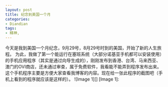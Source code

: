 ```yaml
---
layout: post
title: 纪念到美国一个月
categories:
- Diandian
tags:
- 精神, 
---
```

今天是我到美国一个月纪念，9月29号，8月29号时到的美国，开始了新的人生旅程。 为此，我做了第一个能运行在塞班系统（大部分诺基亚手机都可以安装使用）的手机应用程序（其实是通过向导生成的），刚刚发布到香港、台湾、马来西亚、澳门的OVI商店，还未通过审查，属于免费软件，我看能不能弄到程序发布出来。这个手机程序主要是方便大家查看我博客的内容。现在给一张此程序的截图吧（手机上看到的程序就应该是这样的）。 !\[Image 1\]\[\] \[Image 1\]: